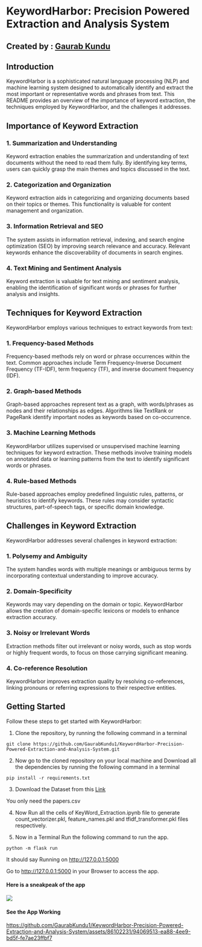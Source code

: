 # KeywordHarbor: Precision Powered Extraction and Analysis System

## Created by : [Gaurab Kundu](https://www.linkedin.com/in/gaurab-kundu/)

## Introduction

KeywordHarbor is a sophisticated natural language processing (NLP) and machine learning system designed to automatically identify and extract the most important or representative words and phrases from text. This README provides an overview of the importance of keyword extraction, the techniques employed by KeywordHarbor, and the challenges it addresses.

## Importance of Keyword Extraction

### 1. Summarization and Understanding

Keyword extraction enables the summarization and understanding of text documents without the need to read them fully. By identifying key terms, users can quickly grasp the main themes and topics discussed in the text.

### 2. Categorization and Organization

Keyword extraction aids in categorizing and organizing documents based on their topics or themes. This functionality is valuable for content management and organization.

### 3. Information Retrieval and SEO

The system assists in information retrieval, indexing, and search engine optimization (SEO) by improving search relevance and accuracy. Relevant keywords enhance the discoverability of documents in search engines.

### 4. Text Mining and Sentiment Analysis

Keyword extraction is valuable for text mining and sentiment analysis, enabling the identification of significant words or phrases for further analysis and insights.

## Techniques for Keyword Extraction

KeywordHarbor employs various techniques to extract keywords from text:

### 1. Frequency-based Methods

Frequency-based methods rely on word or phrase occurrences within the text. Common approaches include Term Frequency-Inverse Document Frequency (TF-IDF), term frequency (TF), and inverse document frequency (IDF).

### 2. Graph-based Methods

Graph-based approaches represent text as a graph, with words/phrases as nodes and their relationships as edges. Algorithms like TextRank or PageRank identify important nodes as keywords based on co-occurrence.

### 3. Machine Learning Methods

KeywordHarbor utilizes supervised or unsupervised machine learning techniques for keyword extraction. These methods involve training models on annotated data or learning patterns from the text to identify significant words or phrases.

### 4. Rule-based Methods

Rule-based approaches employ predefined linguistic rules, patterns, or heuristics to identify keywords. These rules may consider syntactic structures, part-of-speech tags, or specific domain knowledge.

## Challenges in Keyword Extraction

KeywordHarbor addresses several challenges in keyword extraction:

### 1. Polysemy and Ambiguity

The system handles words with multiple meanings or ambiguous terms by incorporating contextual understanding to improve accuracy.

### 2. Domain-Specificity

Keywords may vary depending on the domain or topic. KeywordHarbor allows the creation of domain-specific lexicons or models to enhance extraction accuracy.

### 3. Noisy or Irrelevant Words

Extraction methods filter out irrelevant or noisy words, such as stop words or highly frequent words, to focus on those carrying significant meaning.

### 4. Co-reference Resolution

KeywordHarbor improves extraction quality by resolving co-references, linking pronouns or referring expressions to their respective entities.

## Getting Started

Follow these steps to get started with KeywordHarbor:

1. Clone the repository, by running the following command in a terminal

```
git clone https://github.com/GaurabKundu1/KeywordHarbor-Precision-Powered-Extraction-and-Analysis-System.git
```
2. Now go to the cloned repository on your local machine and Download all the dependencies by running the following command in a terminal

```
pip install -r requirements.txt
```

3. Download the Dataset from this [Link](https://www.kaggle.com/datasets/benhamner/nips-papers)

You only need the papers.csv

4. Now Run all the cells of KeyWord_Extraction.ipynb file to generate count_vectorizer.pkl, feature_names.pkl and tfidf_transformer.pkl files respectively.

5. Now in a Terminal Run the following command to run the app.

```
python -m flask run
```

It should say Running on http://127.0.0.1:5000

Go to http://127.0.0.1:5000 in your Browser to access the app.

#### Here is a sneakpeak of the app

<img src="https://github.com/GaurabKundu1/KeywordHarbor-Precision-Powered-Extraction-and-Analysis-System/assets/86102231/d352454d-c58d-4c05-9c6c-cc0df7b1fdb3">

#### See the App Working

https://github.com/GaurabKundu1/KeywordHarbor-Precision-Powered-Extraction-and-Analysis-System/assets/86102231/94069513-ea88-4ee9-bd5f-fe7ae23ffbf7

